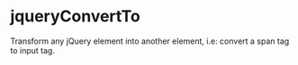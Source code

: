 # jqueryConvertTo
Transform any jQuery element into another element, i.e: convert a span tag to input tag.
